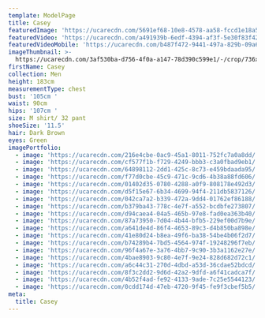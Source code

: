 ```yaml
---
template: ModelPage
title: Casey
featuredImage: 'https://ucarecdn.com/5691ef68-10e8-4578-aa58-fccd1e18a5b1/'
featuredVideo: 'https://ucarecdn.com/a491939b-6edf-4394-af3f-5e30f83f426a/'
featuredVideoMobile: 'https://ucarecdn.com/b487f472-9441-497a-829b-09a6c92f74d5/'
imageThumbnail: >-
  https://ucarecdn.com/3af530ba-d756-4f0a-a147-78d390c599e1/-/crop/736x944/474,214/-/preview/
firstName: Casey
collection: Men
height: 183cm
measurementType: chest
bust: '105cm '
waist: 90cm
hips: '107cm '
size: M shirt/ 32 pant
shoeSize: '11.5'
hair: Dark Brown
eyes: Green
imagePortfolio:
  - image: 'https://ucarecdn.com/216e4cbe-0ac9-45a1-8011-752fc7a0a8dd/'
  - image: 'https://ucarecdn.com/cf577f1b-f729-4249-bbb3-c3a0fbad9eb1/'
  - image: 'https://ucarecdn.com/64898112-2dd1-425c-8c73-e459bdaada95/'
  - image: 'https://ucarecdn.com/f77d0cbe-45c9-471c-9cd6-4b38a88fd606/'
  - image: 'https://ucarecdn.com/01402d35-0780-4288-a0f9-808178e492d3/'
  - image: 'https://ucarecdn.com/d5f15e67-6b34-4699-94f4-211db5837126/'
  - image: 'https://ucarecdn.com/042ca7a2-b339-472a-9dd4-01762ef86188/'
  - image: 'https://ucarecdn.com/b379ba43-778c-4e7f-a552-bcdbfe273807/'
  - image: 'https://ucarecdn.com/d94caea4-04a5-465b-97e8-fad0ea363b40/'
  - image: 'https://ucarecdn.com/87a73950-7d04-4b44-bfb5-229ef00d7b9e/'
  - image: 'https://ucarecdn.com/a641de4d-86f4-4653-89c3-d4b850ba898e/'
  - image: 'https://ucarecdn.com/41e80d24-b8ea-49f6-ba38-54be4b06f2d7/'
  - image: 'https://ucarecdn.com/b74289b4-7bd5-4564-974f-19248296f7eb/'
  - image: 'https://ucarecdn.com/96f4a67e-3a76-4bb7-9c90-3b3a1162e27e/'
  - image: 'https://ucarecdn.com/4bae8903-9c80-4e7f-9e24-828d682d72c1/'
  - image: 'https://ucarecdn.com/a6c44c31-270d-4dbd-a53d-36cdae52bdcd/'
  - image: 'https://ucarecdn.com/8f3c2dd2-9d6d-42a2-9dfd-a6f41cadca7f/'
  - image: 'https://ucarecdn.com/4b52f4ad-fe92-4133-9ade-7c25e5544123/'
  - image: 'https://ucarecdn.com/0cdd174d-47eb-4720-9f45-fe9f3cbef5b5/'
meta:
  title: Casey
---
```


